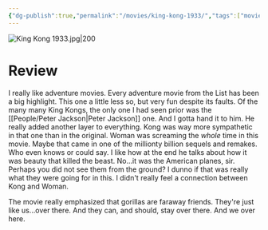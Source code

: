 ```yaml
---
{"dg-publish":true,"permalink":"/movies/king-kong-1933/","tags":["movies"],"created":"2024-06-14","updated":"2024-08-19"}
---
```



![King Kong 1933.jpg|200](/img/user/Attachments/King%20Kong%201933.jpg)

# Review

 I really like adventure movies. Every adventure movie from the List has been a big highlight. This one a little less so, but very fun despite its faults. Of the many many King Kongs, the only one I had seen prior was the [[People/Peter Jackson\|Peter Jackson]] one. And I gotta hand it to him. He really added another layer to everything. Kong was way more sympathetic in that one than in the original. Woman was screaming the *whole* time in this movie. Maybe that came in one of the millionty billion sequels and remakes. Who even knows or could say. I like how at the end he talks about how it was beauty that killed the beast. No...it was the American planes, sir. Perhaps you did not see them from the ground? I dunno if that was really what they were going for in this. I didn't really feel a connection between Kong and Woman.

The movie really emphasized that gorillas are faraway friends. They're just like us...over there. And they can, and should, stay over there. And we over here.
